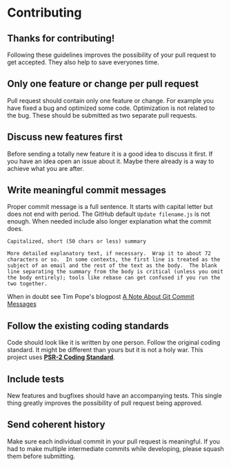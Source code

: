 # Contributing

## Thanks for contributing!

Following these guidelines improves the possibility of your pull request to get accepted. They also help to save everyones time.

## Only one feature or change per pull request

Pull request should contain only one feature or change. For example you have fixed a bug and optimized some code. Optimization is not related to the bug. These should be submitted as two separate pull requests.

## Discuss new features first

Before sending a totally new feature it is a good idea to discuss it first. If you have an idea open an issue about it. Maybe there already is a way to achieve what you are after.

## Write meaningful commit messages

Proper commit message is a full sentence. It starts with capital letter but does not end with period. The GitHub default `Update filename.js` is not enough. When needed include also longer explanation what the commit does.

```
Capitalized, short (50 chars or less) summary

More detailed explanatory text, if necessary.  Wrap it to about 72
characters or so.  In some contexts, the first line is treated as the
subject of an email and the rest of the text as the body.  The blank
line separating the summary from the body is critical (unless you omit
the body entirely); tools like rebase can get confused if you run the
two together.
```

When in doubt see Tim Pope's blogpost [A Note About Git Commit Messages](http://tbaggery.com/2008/04/19/a-note-about-git-commit-messages.html)

## Follow the existing coding standards

Code should look like it is written by one person. Follow the original coding standard. It might be different than yours but it is not a holy war. This project uses **[PSR-2 Coding Standard](https://github.com/php-fig/fig-standards/blob/master/accepted/PSR-2-coding-style-guide.md)**.

## Include tests

New features and bugfixes should have an accompanying tests. This single thing greatly improves the possibility of pull request being approved.

## Send coherent history

Make sure each individual commit in your pull request is meaningful. If you had to make multiple intermediate commits while developing, please squash them before submitting.